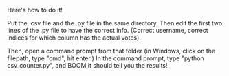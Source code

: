 Here's how to do it!

Put the .csv file and the .py file in the same directory. Then edit the first two lines of the .py file to have the correct info. (Correct username, correct indices for which column has the actual votes).

Then, open a command prompt from that folder (in Windows, click on the filepath, type "cmd", hit enter.) In the command prompt, type "python csv_counter.py", and BOOM it should tell you the results!
